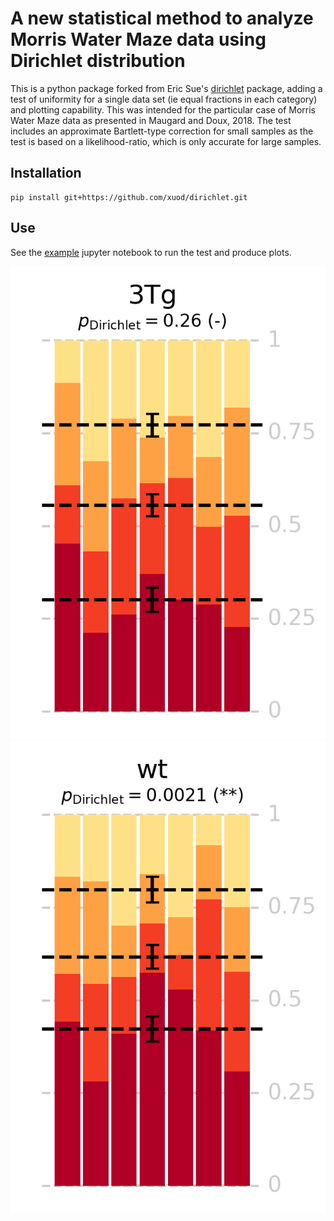 A new statistical method to analyze Morris Water Maze data using Dirichlet distribution
=======================================================================================

This is a python package forked from Eric Sue's [dirichlet](https://github.com/ericsuh/dirichlet) package, adding a test of uniformity for a single data set (ie equal fractions in each category) and plotting capability. This was intended for the particular case of Morris Water Maze data as presented in Maugard and Doux, 2018. The test includes an approximate Bartlett-type correction for small samples as the test is based on a likelihood-ratio, which is only accurate for large samples.

Installation
------------

    pip install git+https://github.com/xuod/dirichlet.git

Use 
---

See the [example](https://github.com/xuod/dirichlet/blob/master/example/example.ipynb) jupyter notebook to run the test and produce plots.

![plop](https://github.com/xuod/dirichlet/blob/master/example/3Tg.png "3Tg")
![plop](https://github.com/xuod/dirichlet/blob/master/example/wt.png "wt")
